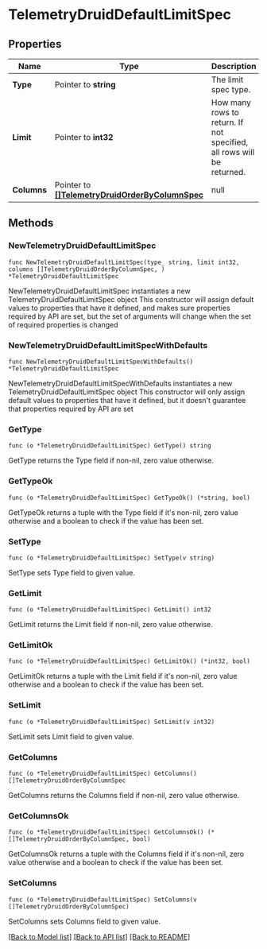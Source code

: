 # TelemetryDruidDefaultLimitSpec

## Properties

Name | Type | Description | Notes
------------ | ------------- | ------------- | -------------
**Type** | Pointer to **string** | The limit spec type. | 
**Limit** | Pointer to **int32** | How many rows to return. If not specified, all rows will be returned. | 
**Columns** | Pointer to [**[]TelemetryDruidOrderByColumnSpec**](telemetry.DruidOrderByColumnSpec.md) | null | 

## Methods

### NewTelemetryDruidDefaultLimitSpec

`func NewTelemetryDruidDefaultLimitSpec(type_ string, limit int32, columns []TelemetryDruidOrderByColumnSpec, ) *TelemetryDruidDefaultLimitSpec`

NewTelemetryDruidDefaultLimitSpec instantiates a new TelemetryDruidDefaultLimitSpec object
This constructor will assign default values to properties that have it defined,
and makes sure properties required by API are set, but the set of arguments
will change when the set of required properties is changed

### NewTelemetryDruidDefaultLimitSpecWithDefaults

`func NewTelemetryDruidDefaultLimitSpecWithDefaults() *TelemetryDruidDefaultLimitSpec`

NewTelemetryDruidDefaultLimitSpecWithDefaults instantiates a new TelemetryDruidDefaultLimitSpec object
This constructor will only assign default values to properties that have it defined,
but it doesn't guarantee that properties required by API are set

### GetType

`func (o *TelemetryDruidDefaultLimitSpec) GetType() string`

GetType returns the Type field if non-nil, zero value otherwise.

### GetTypeOk

`func (o *TelemetryDruidDefaultLimitSpec) GetTypeOk() (*string, bool)`

GetTypeOk returns a tuple with the Type field if it's non-nil, zero value otherwise
and a boolean to check if the value has been set.

### SetType

`func (o *TelemetryDruidDefaultLimitSpec) SetType(v string)`

SetType sets Type field to given value.


### GetLimit

`func (o *TelemetryDruidDefaultLimitSpec) GetLimit() int32`

GetLimit returns the Limit field if non-nil, zero value otherwise.

### GetLimitOk

`func (o *TelemetryDruidDefaultLimitSpec) GetLimitOk() (*int32, bool)`

GetLimitOk returns a tuple with the Limit field if it's non-nil, zero value otherwise
and a boolean to check if the value has been set.

### SetLimit

`func (o *TelemetryDruidDefaultLimitSpec) SetLimit(v int32)`

SetLimit sets Limit field to given value.


### GetColumns

`func (o *TelemetryDruidDefaultLimitSpec) GetColumns() []TelemetryDruidOrderByColumnSpec`

GetColumns returns the Columns field if non-nil, zero value otherwise.

### GetColumnsOk

`func (o *TelemetryDruidDefaultLimitSpec) GetColumnsOk() (*[]TelemetryDruidOrderByColumnSpec, bool)`

GetColumnsOk returns a tuple with the Columns field if it's non-nil, zero value otherwise
and a boolean to check if the value has been set.

### SetColumns

`func (o *TelemetryDruidDefaultLimitSpec) SetColumns(v []TelemetryDruidOrderByColumnSpec)`

SetColumns sets Columns field to given value.



[[Back to Model list]](../README.md#documentation-for-models) [[Back to API list]](../README.md#documentation-for-api-endpoints) [[Back to README]](../README.md)


